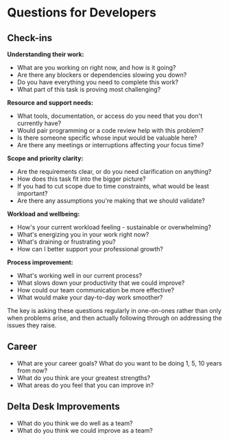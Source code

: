 # Questions for Developers
## Check-ins

**Understanding their work:**

- What are you working on right now, and how is it going?
- Are there any blockers or dependencies slowing you down?
- Do you have everything you need to complete this work?
- What part of this task is proving most challenging?

**Resource and support needs:**

- What tools, documentation, or access do you need that you don't currently have?
- Would pair programming or a code review help with this problem?
- Is there someone specific whose input would be valuable here?
- Are there any meetings or interruptions affecting your focus time?

**Scope and priority clarity:**

- Are the requirements clear, or do you need clarification on anything?
- How does this task fit into the bigger picture?
- If you had to cut scope due to time constraints, what would be least important?
- Are there any assumptions you're making that we should validate?

**Workload and wellbeing:**

- How's your current workload feeling - sustainable or overwhelming?
- What's energizing you in your work right now?
- What's draining or frustrating you?
- How can I better support your professional growth?

**Process improvement:**

- What's working well in our current process?
- What slows down your productivity that we could improve?
- How could our team communication be more effective?
- What would make your day-to-day work smoother?

The key is asking these questions regularly in one-on-ones rather than only when problems arise, and then actually following through on addressing the issues they raise.

## Career

- What are your career goals? What do you want to be doing 1, 5, 10 years from now?
- What do you think are your greatest strengths?
- What areas do you feel that you can improve in?

## Delta Desk Improvements

- What do you think we do well as a team?
- What do you think we could improve as a team?